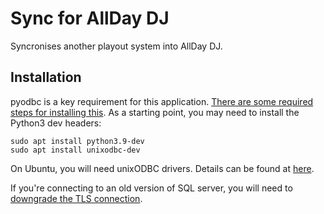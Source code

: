 # Sync for AllDay DJ

Syncronises another playout system into AllDay DJ.

## Installation

pyodbc is a key requirement for this application. [There are some required steps for installing this](https://github.com/mkleehammer/pyodbc/wiki/Install). As a starting point, you may need to install the Python3 dev headers:

    sudo apt install python3.9-dev
    sudo apt install unixodbc-dev

On Ubuntu, you will need unixODBC drivers. Details can be found at [here](https://docs.microsoft.com/en-us/sql/connect/odbc/linux-mac/installing-the-microsoft-odbc-driver-for-sql-server?view=sql-server-ver15#ubuntu17).

If you're connecting to an old version of SQL server, you will need to [downgrade the TLS connection](https://github.com/microsoft/msphpsql/issues/1021#issuecomment-520943561).